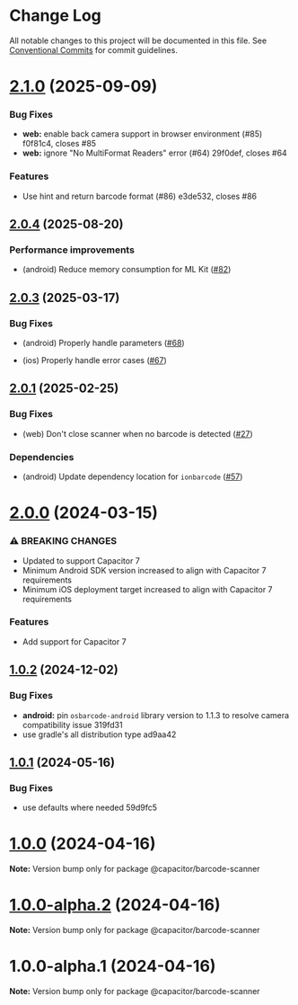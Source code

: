 # Change Log

All notable changes to this project will be documented in this file.
See [Conventional Commits](https://conventionalcommits.org) for commit guidelines.

# [2.1.0](/compare/v2.0.4...v2.1.0) (2025-09-09)


### Bug Fixes

* **web:** enable back camera support in browser environment (#85) f0f81c4, closes #85
* **web:** ignore "No MultiFormat Readers" error (#64) 29f0def, closes #64


### Features

* Use hint and return barcode format (#86) e3de532, closes #86





## [2.0.4](https://github.com/ionic-team/capacitor-barcode-scanner/compare/v2.0.3...v2.0.4) (2025-08-20)

### Performance improvements

* (android) Reduce memory consumption for ML Kit ([#82](https://github.com/ionic-team/capacitor-barcode-scanner/pull/82))





## [2.0.3](https://github.com/ionic-team/capacitor-barcode-scanner/compare/v2.0.1...v2.0.3) (2025-03-17)

### Bug Fixes

* (android) Properly handle parameters ([#68](https://github.com/ionic-team/capacitor-barcode-scanner/pull/68))

* (ios) Properly handle error cases ([#67](https://github.com/ionic-team/capacitor-barcode-scanner/pull/67))

## [2.0.1](https://github.com/ionic-team/capacitor-barcode-scanner/compare/v2.0.0...v2.0.1) (2025-02-25)

### Bug Fixes

* (web) Don't close scanner when no barcode is detected ([#27](https://github.com/ionic-team/capacitor-barcode-scanner/pull/27))

### Dependencies

* (android) Update dependency location for `ionbarcode` ([#57](https://github.com/ionic-team/capacitor-barcode-scanner/pull/57))

# [2.0.0](/compare/v1.0.2...v2.0.0) (2024-03-15)


### ⚠ BREAKING CHANGES

* Updated to support Capacitor 7
* Minimum Android SDK version increased to align with Capacitor 7 requirements
* Minimum iOS deployment target increased to align with Capacitor 7 requirements

### Features

* Add support for Capacitor 7

## [1.0.2](/compare/v1.0.1...v1.0.2) (2024-12-02)


### Bug Fixes

* **android:** pin `osbarcode-android` library version to 1.1.3 to resolve camera compatibility issue 319fd31
* use gradle's all distribution type ad9aa42





## [1.0.1](/compare/v1.0.0...v1.0.1) (2024-05-16)


### Bug Fixes

* use defaults where needed 59d9fc5





# [1.0.0](/compare/v1.0.0-alpha.2...v1.0.0) (2024-04-16)

**Note:** Version bump only for package @capacitor/barcode-scanner





# [1.0.0-alpha.2](/compare/v1.0.0-alpha.1...v1.0.0-alpha.2) (2024-04-16)

**Note:** Version bump only for package @capacitor/barcode-scanner





# 1.0.0-alpha.1 (2024-04-16)

**Note:** Version bump only for package @capacitor/barcode-scanner
